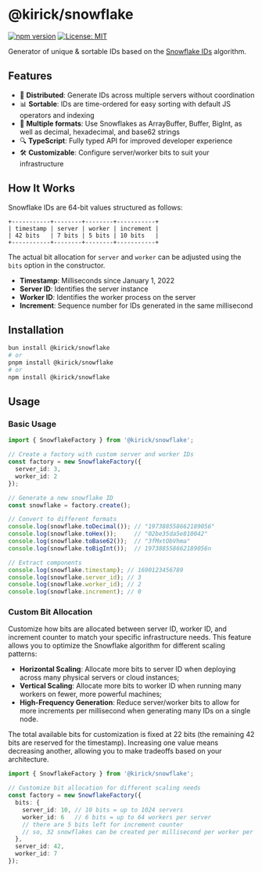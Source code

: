 # @kirick/snowflake

[![npm version](https://img.shields.io/npm/v/@kirick/snowflake.svg)](https://www.npmjs.com/package/@kirick/snowflake)
[![License: MIT](https://img.shields.io/badge/License-MIT-blue.svg)](https://opensource.org/licenses/MIT)

Generator of unique & sortable IDs based on the [Snowflake IDs](https://en.wikipedia.org/wiki/Snowflake_ID) algorithm.

## Features

- 🔄 **Distributed**: Generate IDs across multiple servers without coordination
- 📊 **Sortable**: IDs are time-ordered for easy sorting with default JS operators and indexing
- 🔄 **Multiple formats**: Use Snowflakes as ArrayBuffer, Buffer, BigInt, as well as decimal, hexadecimal, and base62 strings
- 🔍 **TypeScript**: Fully typed API for improved developer experience
- 🛠️ **Customizable**: Configure server/worker bits to suit your infrastructure

## How It Works

Snowflake IDs are 64-bit values structured as follows:

```
+-----------+--------+--------+-----------+
| timestamp | server | worker | increment |
| 42 bits   | 7 bits | 5 bits | 10 bits   |
+-----------+--------+--------+-----------+
```

The actual bit allocation for `server` and `worker` can be adjusted using the `bits` option in the constructor.

- **Timestamp**: Milliseconds since January 1, 2022
- **Server ID**: Identifies the server instance
- **Worker ID**: Identifies the worker process on the server
- **Increment**: Sequence number for IDs generated in the same millisecond

## Installation

```bash
bun install @kirick/snowflake
# or
pnpm install @kirick/snowflake
# or
npm install @kirick/snowflake
```

## Usage

### Basic Usage

```typescript
import { SnowflakeFactory } from '@kirick/snowflake';

// Create a factory with custom server and worker IDs
const factory = new SnowflakeFactory({
  server_id: 3,
  worker_id: 2
});

// Generate a new snowflake ID
const snowflake = factory.create();

// Convert to different formats
console.log(snowflake.toDecimal()); // "197388558662189056"
console.log(snowflake.toHex());     // "02be35da5e810042"
console.log(snowflake.toBase62());  // "3fMxtObVhma"
console.log(snowflake.toBigInt());  // 197388558662189056n

// Extract components
console.log(snowflake.timestamp); // 1690123456789
console.log(snowflake.server_id); // 3
console.log(snowflake.worker_id); // 2
console.log(snowflake.increment); // 0
```

### Custom Bit Allocation

Customize how bits are allocated between server ID, worker ID, and increment counter to match your specific infrastructure needs. This feature allows you to optimize the Snowflake algorithm for different scaling patterns:

- **Horizontal Scaling**: Allocate more bits to server ID when deploying across many physical servers or cloud instances;
- **Vertical Scaling**: Allocate more bits to worker ID when running many workers on fewer, more powerful machines;
- **High-Frequency Generation**: Reduce server/worker bits to allow for more increments per millisecond when generating many IDs on a single node.

The total available bits for customization is fixed at 22 bits (the remaining 42 bits are reserved for the timestamp). Increasing one value means decreasing another, allowing you to make tradeoffs based on your architecture.

```typescript
import { SnowflakeFactory } from '@kirick/snowflake';

// Customize bit allocation for different scaling needs
const factory = new SnowflakeFactory({
  bits: {
    server_id: 10, // 10 bits = up to 1024 servers
    worker_id: 6   // 6 bits = up to 64 workers per server
    // there are 5 bits left for increment counter
    // so, 32 snowflakes can be created per millisecond per worker per server
  },
  server_id: 42,
  worker_id: 7
});
```
